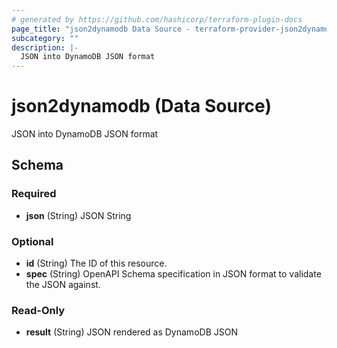 ```yaml
---
# generated by https://github.com/hashicorp/terraform-plugin-docs
page_title: "json2dynamodb Data Source - terraform-provider-json2dynamodb"
subcategory: ""
description: |-
  JSON into DynamoDB JSON format
---
```


# json2dynamodb (Data Source)

JSON into DynamoDB JSON format



<!-- schema generated by tfplugindocs -->
## Schema

### Required

- **json** (String) JSON String

### Optional

- **id** (String) The ID of this resource.
- **spec** (String) OpenAPI Schema specification in JSON format to validate the JSON against.

### Read-Only

- **result** (String) JSON rendered as DynamoDB JSON


